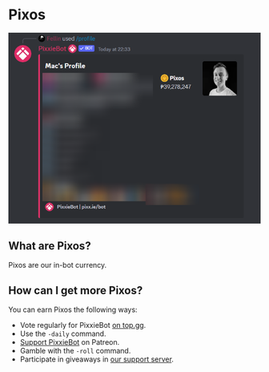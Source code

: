 # Pixos

![](../../.gitbook/assets/pixxie_pixxos.png)

## What are Pixos?

Pixos are our in-bot currency.

## How can I get more Pixos?

You can earn Pixos the following ways:

* Vote regularly for PixxieBot [on top.gg](https://pixx.ie/vote).
* Use the `-daily` command.
* [Support PixxieBot](https://patreon.com/pixxiebot) on Patreon.
* Gamble with the `-roll` command.
* Participate in giveaways in [our support server](https://pixx.ie/support).
